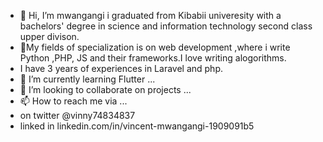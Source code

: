 - 👋 Hi, I’m mwangangi i graduated from Kibabii univeresity with a bachelors' degree in science and information technology second class upper divison.
- 👀My fields of specialization is on web development ,where i write Python ,PHP, JS and their frameworks.I love writing alogorithms.
- I have 3 years of experiences in Laravel and php.
- 🌱 I’m currently learning  Flutter ...
- 💞️ I’m looking to collaborate on projects  ...
- 📫 How to reach me via ...
- on twitter @vinny74834837
- linked in  linkedin.com/in/vincent-mwangangi-1909091b5

<!---
mwangangi1998/mwangangi1998 is a ✨ special ✨ repository because its `README.md` (this file) appears on your GitHub profile.
You can click the Preview link to take a look at your changes.
--->
